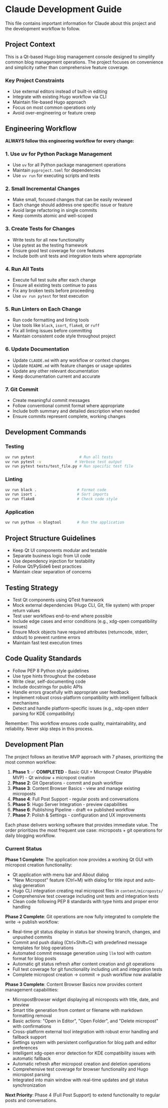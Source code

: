 # Claude Development Guide

This file contains important information for Claude about this project and the development workflow to follow.

## Project Context

This is a Qt-based Hugo blog management console designed to simplify common blog management operations. The project focuses on convenience and simplicity rather than comprehensive feature coverage.

### Key Project Constraints
- Use external editors instead of built-in editing
- Integrate with existing Hugo workflow via CLI
- Maintain file-based Hugo approach
- Focus on most common operations only
- Avoid over-engineering or feature creep

## Engineering Workflow

**ALWAYS follow this engineering workflow for every change:**

### 1. Use uv for Python Package Management
- Use `uv` for all Python package management operations
- Maintain `pyproject.toml` for dependencies
- Use `uv run` for executing scripts and tests

### 2. Small Incremental Changes
- Make small, focused changes that can be easily reviewed
- Each change should address one specific issue or feature
- Avoid large refactoring in single commits
- Keep commits atomic and well-scoped

### 3. Create Tests for Changes
- Write tests for all new functionality
- Use pytest as the testing framework
- Ensure good test coverage for core features
- Include both unit tests and integration tests where appropriate

### 4. Run All Tests
- Execute full test suite after each change
- Ensure all existing tests continue to pass
- Fix any broken tests before proceeding
- Use `uv run pytest` for test execution

### 5. Run Linters on Each Change
- Run code formatting and linting tools
- Use tools like `black`, `isort`, `flake8`, or `ruff`
- Fix all linting issues before committing
- Maintain consistent code style throughout project

### 6. Update Documentation
- Update `CLAUDE.md` with any workflow or context changes
- Update `README.md` with feature changes or usage updates
- Update any other relevant documentation
- Keep documentation current and accurate

### 7. Git Commit
- Create meaningful commit messages
- Follow conventional commit format where appropriate
- Include both summary and detailed description when needed
- Ensure commits represent complete, working changes

## Development Commands

### Testing
```bash
uv run pytest                    # Run all tests
uv run pytest -v               # Verbose test output
uv run pytest tests/test_file.py # Run specific test file
```

### Linting
```bash
uv run black .                  # Format code
uv run isort .                  # Sort imports
uv run flake8                   # Check code style
```

### Application
```bash
uv run python -m blogtool       # Run the application
```

## Project Structure Guidelines

- Keep Qt UI components modular and testable
- Separate business logic from UI code
- Use dependency injection for testability
- Follow Qt/PySide6 best practices
- Maintain clear separation of concerns

## Testing Strategy

- Test Qt components using QTest framework
- Mock external dependencies (Hugo CLI, Git, file system) with proper return values
- Test user workflows end-to-end where possible
- Include edge cases and error conditions (e.g., xdg-open compatibility issues)
- Ensure Mock objects have required attributes (returncode, stderr, stdout) to prevent runtime errors
- Maintain fast test execution times

## Code Quality Standards

- Follow PEP 8 Python style guidelines
- Use type hints throughout the codebase
- Write clear, self-documenting code
- Include docstrings for public APIs
- Handle errors gracefully with appropriate user feedback
- Implement robust cross-platform compatibility with intelligent fallback mechanisms
- Detect and handle platform-specific issues (e.g., xdg-open stderr parsing for KDE compatibility)

Remember: This workflow ensures code quality, maintainability, and reliability. Never skip steps in this process.

## Development Plan

The project follows an iterative MVP approach with 7 phases, prioritizing the most common workflow:

1. **Phase 1**: ✅ **COMPLETED** - Basic GUI + Micropost Creator (Playable MVP) - Qt window + micropost creation
2. **Phase 2**: Git Operations - commit and push workflow 
3. **Phase 3**: Content Browser Basics - view and manage existing microposts
4. **Phase 4**: Full Post Support - regular posts and conversations
5. **Phase 5**: Hugo Server Integration - preview capabilities
6. **Phase 6**: Publishing Pipeline - draft ↔ published workflow
7. **Phase 7**: Polish & Settings - configuration and UX improvements

Each phase delivers working software that provides immediate value. The order prioritizes the most frequent use case: microposts + git operations for daily blogging workflow.

### Current Status

**Phase 1 Complete**: The application now provides a working Qt GUI with micropost creation functionality:
- Qt application with menu bar and About dialog
- "New Micropost" feature (Ctrl+M) with dialog for title input and auto-slug generation
- Hugo CLI integration creating real micropost files in `content/microposts/`
- Comprehensive test coverage including unit tests and integration tests
- Clean code following PEP 8 standards with type hints and proper error handling

**Phase 2 Complete**: Git operations are now fully integrated to complete the write → publish workflow:
- Real-time git status display in status bar showing branch, changes, and unpushed commits
- Commit and push dialog (Ctrl+Shift+C) with predefined message templates for blog operations
- Automated commit message generation using `llm` tool with custom format for blog posts
- Automatic git status refresh after content creation and git operations
- Full test coverage for git functionality including unit and integration tests
- Complete micropost creation → commit → push workflow now available

**Phase 3 Complete**: Content Browser Basics now provides content management capabilities:
- MicropostBrowser widget displaying all microposts with title, date, and preview
- Smart title generation from content or filename with markdown formatting removal
- Basic actions: "Open in Editor", "Open Folder", and "Delete micropost" with confirmations
- Cross-platform external tool integration with robust error handling and fallback support
- Settings system with persistent configuration for blog path and editor preferences
- Intelligent xdg-open error detection for KDE compatibility issues with automatic fallback
- Automatic refresh after micropost creation and deletion operations
- Comprehensive test coverage for browser functionality and Hugo micropost parsing
- Integrated into main window with real-time updates and git status synchronization

**Next Priority**: Phase 4 (Full Post Support) to extend functionality to regular posts and conversations.